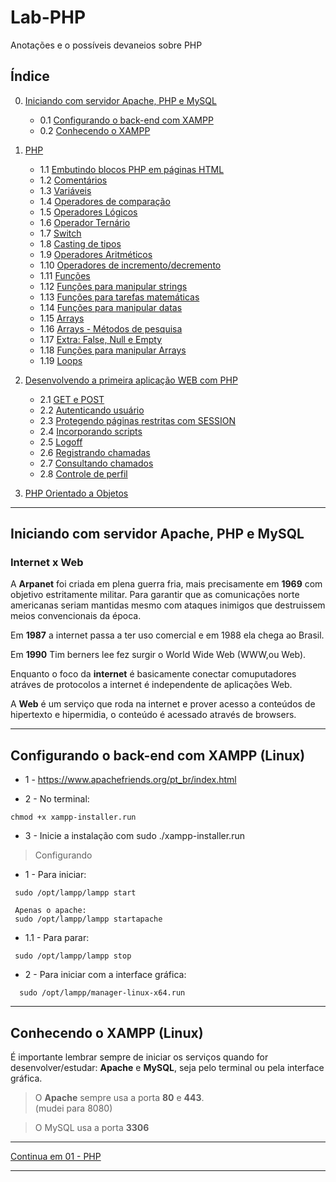 # Lab-PHP
Anotações e o possíveis devaneios sobre PHP

## Índice

0. [Iniciando com servidor Apache, PHP e MySQL](#parte00)
    - 0.1 [Configurando o back-end com XAMPP](#parte00-1)
    - 0.2 [Conhecendo o XAMPP](#parte00-2)

1. [PHP](https://github.com/comicodarko/Lab-PHP/tree/master/01%20-%20PHP)
    - 1.1 [Embutindo blocos PHP em páginas HTML](https://github.com/comicodarko/Lab-PHP/tree/master/01%20-%20PHP#parte01-1) 
    - 1.2 [Comentários](https://github.com/comicodarko/Lab-PHP/tree/master/01%20-%20PHP#parte01-2)
    - 1.3 [Variáveis](https://github.com/comicodarko/Lab-PHP/tree/master/01%20-%20PHP#parte01-3)
    - 1.4 [Operadores de comparação](https://github.com/comicodarko/Lab-PHP/tree/master/01%20-%20PHP#parte01-4)
    - 1.5 [Operadores Lógicos](https://github.com/comicodarko/Lab-PHP/tree/master/01%20-%20PHP#parte01-5)
    - 1.6 [Operador Ternário](https://github.com/comicodarko/Lab-PHP/tree/master/01%20-%20PHP#parte01-6)
    - 1.7 [Switch](https://github.com/comicodarko/Lab-PHP/tree/master/01%20-%20PHP#parte01-7)
    - 1.8 [Casting de tipos](https://github.com/comicodarko/Lab-PHP/tree/master/01%20-%20PHP#parte01-8)
    - 1.9 [Operadores Aritméticos](https://github.com/comicodarko/Lab-PHP/tree/master/01%20-%20PHP#parte01-9)
    - 1.10 [Operadores de incremento/decremento](https://github.com/comicodarko/Lab-PHP/tree/master/01%20-%20PHP#parte01-10)
    - 1.11 [Funções](https://github.com/comicodarko/Lab-PHP/tree/master/01%20-%20PHP#parte01-11)
    - 1.12 [Funções para manipular strings](https://github.com/comicodarko/Lab-PHP/tree/master/01%20-%20PHP#parte01-12)
    - 1.13 [Funções para tarefas matemáticas](https://github.com/comicodarko/Lab-PHP/tree/master/01%20-%20PHP#parte01-14)
    - 1.14 [Funções para manipular datas](https://github.com/comicodarko/Lab-PHP/tree/master/01%20-%20PHP#parte01-14)
    - 1.15 [Arrays](https://github.com/comicodarko/Lab-PHP/tree/master/01%20-%20PHP#parte01-15)
    - 1.16 [Arrays - Métodos de pesquisa](https://github.com/comicodarko/Lab-PHP/tree/master/01%20-%20PHP#parte01-16)
    - 1.17 [Extra: False, Null e Empty](https://github.com/comicodarko/Lab-PHP/tree/master/01%20-%20PHP#parte01-17)
    - 1.18 [Funções para manipular Arrays](https://github.com/comicodarko/Lab-PHP/tree/master/01%20-%20PHP#parte01-18)
    - 1.19 [Loops](https://github.com/comicodarko/Lab-PHP/tree/master/01%20-%20PHP#parte01-19)

2. [Desenvolvendo a primeira aplicação WEB com PHP](https://github.com/comicodarko/HelpDesk)
    - 2.1 [GET e POST](https://github.com/comicodarko/HelpDesk#parte02-1)
    - 2.2 [Autenticando usuário](https://github.com/comicodarko/HelpDesk#parte02-2)
    - 2.3 [Protegendo páginas restritas com SESSION](https://github.com/comicodarko/HelpDesk#parte02-3)
    - 2.4 [Incorporando scripts](https://github.com/comicodarko/HelpDesk#parte02-4)
    - 2.5 [Logoff](https://github.com/comicodarko/HelpDesk#parte02-5)
    - 2.6 [Registrando chamadas](https://github.com/comicodarko/HelpDesk#parte02-6)
    - 2.7 [Consultando chamados](https://github.com/comicodarko/HelpDesk#parte02-7)
    - 2.8 [Controle de perfil](https://github.com/comicodarko/HelpDesk#parte02-8)

3. [PHP Orientado a Objetos](https://github.com/comicodarko/Lab-PHP/tree/master/02%20-%20%20PHP%20Orientado%20a%20Objetos)

****


## <a name="parte00">Iniciando com servidor Apache, PHP e MySQL </a>

### Internet x Web

A **Arpanet** foi criada em plena guerra fria, mais precisamente em **1969** com objetivo estritamente militar. Para garantir que as comunicações norte americanas seriam mantidas mesmo com ataques inimigos que destruissem meios convencionais da época.

Em **1987** a internet passa a ter uso comercial e em 1988 ela chega ao Brasil.

Em **1990** Tim berners lee fez surgir o World Wide Web (WWW,ou Web).

Enquanto o foco da **internet** é basicamente conectar comuputadores atráves de protocolos a internet é independente de aplicações Web.

A **Web** é um serviço que roda na internet e prover acesso a conteúdos de hipertexto e hipermidia, o conteúdo é acessado através de browsers.

****
## <a name="parte00-1">Configurando o back-end com XAMPP (Linux)</a>

- 1 - https://www.apachefriends.org/pt_br/index.html

- 2 - No terminal: 
```console
chmod +x xampp-installer.run
```
- 3 - Inicie a instalação com sudo ./xampp-installer.run

> Configurando

- 1 - Para iniciar:
```console
 sudo /opt/lampp/lampp start
 
 Apenas o apache:
 sudo /opt/lampp/lampp startapache

```

- 1.1 - Para parar:
```console
 sudo /opt/lampp/lampp stop
```


- 2 - Para iniciar com a interface gráfica:
```console
  sudo /opt/lampp/manager-linux-x64.run
```
****

## <a name="parte00-2">Conhecendo o XAMPP (Linux) </a>
É importante lembrar sempre de iniciar os serviços quando for desenvolver/estudar: **Apache** e **MySQL**, seja pelo terminal ou pela interface gráfica.

>O **Apache** sempre usa a porta **80** e **443**.  
(mudei para 8080)

>O MySQL usa a porta **3306**

****

[Continua em 01 - PHP](https://github.com/comicodarko/Lab-PHP/tree/master/01%20-%20PHP)

****